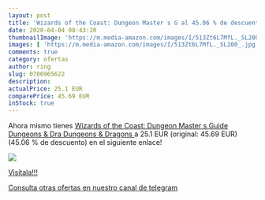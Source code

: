 ```yaml
---
layout: post
title: 'Wizards of the Coast: Dungeon Master s G al 45.06 % de descuento'
date: 2020-04-04 08:43:20
thumbnailImage: 'https://m.media-amazon.com/images/I/513Zt6L7MfL._SL200_.jpg'
images: [ 'https://m.media-amazon.com/images/I/513Zt6L7MfL._SL200_.jpg' ]
comments: true
category: ofertas
author: ring
slug: 0786965622
description:
actualPrice: 25.1 EUR
comparePrice: 45.69 EUR
inStock: true
---
```


Ahora mismo tienes [Wizards of the Coast: Dungeon Master s Guide  Dungeons & Dra  Dungeons & Dragons ](https://www.amazon.com/dp/0786965622/?tag=redken08-20) a 25.1 EUR (original: 45.69 EUR) (45.06 %  de descuento) en el siguiente enlace!

[![](https://m.media-amazon.com/images/I/513Zt6L7MfL._SL200_.jpg)](https://www.amazon.com/dp/0786965622/?tag=redken08-20)

[Visítala!!!](https://www.amazon.com/dp/0786965622/?tag=redken08-20)

[Consulta otras ofertas en nuestro canal de telegram](https://t.me/s/ofertas25)
